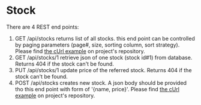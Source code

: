 # Stock

There are 4 REST end points:

1. GET /api/stocks returns list of all stocks. this end point can be controlled by paging parameters (page#, size, sorting column, sort strategy). Please find [the cUrl example](src/main/resources/cUrls/get-stock-list.sh) on project's repository.
2. GET /api/stocks/1 retrieve json of one stock (stock id#1) from database. Returns 404 if the stock can't be found.
3. PUT /api/stocks/1 update price of the referred stock.  Returns 404 if the stock can't be found.
4. POST /api/stocks creates new stock. A json body should be provided tho this end point with form of '{name, price}'. Please find [the cUrl example](src/main/resources/cUrls/new-stock.sh) on project's repository.

